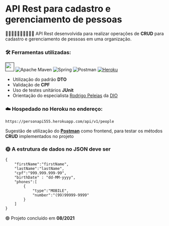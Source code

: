 # API Rest para cadastro e gerenciamento de pessoas  

:man::person_white_hair::woman::mechanic::person_bald::woman_mechanic: API Rest desenvolvida para realizar operações de __CRUD__ para cadastro e gerenciamento de pessoas em uma organização.

### :hammer_and_wrench: Ferramentas utilizadas:

[<img src = "https://encurtador.com.br/iuCOQ" width = "auto" height = "28px">]()
![Apache Maven](https://img.shields.io/badge/Apache%20Maven-C71A36?style=for-the-badge&logo=Apache%20Maven&logoColor=white)
![Spring](https://img.shields.io/badge/spring-%236DB33F.svg?style=for-the-badge&logo=spring&logoColor=white)
![Postman](https://img.shields.io/badge/Postman-FF6C37?style=for-the-badge&logo=postman&logoColor=white)
[![Heroku](https://img.shields.io/badge/heroku-%23430098.svg?style=for-the-badge&logo=heroku&logoColor=white)](https://personapi555.herokuapp.com/api/v1/people)

- Utilização do padrão __DTO__
- Validação de __CPF__
- Uso de testes unitários __JUnit__    
- Orientação do especialista [Rodrigo Peleias](https://www.linkedin.com/in/rodrigopeleias/) da [DIO](https://web.dio.me/)

### :cloud: Hospedado no Heroku no endereço:

```$xslt
https://personapi555.herokuapp.com/api/v1/people
```

Sugestão de utilização do [__Postman__](https://www.postman.com/) como frontend, para testar os métodos __CRUD__ implementados no projeto


### :sun_with_face: A estrutura de dados no JSON deve ser

```
{
    "firstName":"firstName",
    "lastName":"lastName",
    "cpf":"999.999.999-99",
    "birthDate" : "dd-MM-yyyy",
    "phones":[
        {
            "type":"MOBILE",
            "number":"(99)99999-9999"
        }
    ]
}
```
:green_circle: Projeto concluído em __08/2021__
